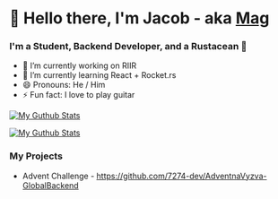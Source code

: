 # 👋 Hello there, I'm Jacob - aka [Mag][website]

### I'm a Student, Backend Developer, and a Rustacean 🦀
- 🔭 I’m currently working on RIIR
- 🌱 I’m currently learning React + Rocket.rs
- 😄 Pronouns: He / Him
- ⚡ Fun fact: I love to play guitar


[![My Guthub Stats](https://github-readme-stats.vercel.app/api?username=MagTheDev&count_private=true&show_icons=true&theme=gruvbox)](https://github.com/anuraghazra/github-readme-stats)


[![My Guthub Stats](https://github-readme-stats.vercel.app/api/top-langs/?username=MagTheDev&theme=gruvbox)](https://github.com/anuraghazra/github-readme-stats)

### My Projects
- Advent Challenge - https://github.com/7274-dev/AdventnaVyzva-GlobalBackend

[website]: https://magthe.dev
<!--
**MagTheDev/magthedev** is a ✨ _special_ ✨ repository because its `README.md` (this file) appears on your GitHub profile.

Here are some ideas to get you started:

- 🔭 I’m currently working on ...
- 🌱 I’m currently learning ...
- 👯 I’m looking to collaborate on ...
- 🤔 I’m looking for help with ...
- 💬 Ask me about ...
- 📫 How to reach me: ...
- 😄 Pronouns: ...
- ⚡ Fun fact: ...
-->

